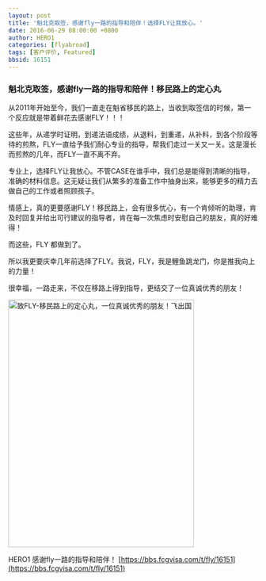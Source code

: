 ```yaml
---
layout: post
title: '魁北克取签，感谢fly一路的指导和陪伴！选择FLY让我放心。'
date: 2016-06-29 08:00:00 +0800
author: HERO1
categories: [flyabroad]
tags: [客户评价, Featured]
bbsid: 16151
---
```


### 魁北克取签，感谢fly一路的指导和陪伴！移民路上的定心丸

从2011年开始至今，我们一直走在魁省移民的路上，当收到取签信的时候，第一个反应就是带着鲜花去感谢FLY！！！

这些年，从递学时证明，到递法语成绩，从退料，到重递，从补料，到各个阶段等待的煎熬，FLY一直给予我们耐心专业的指导，帮我们走过一关又一关。这是漫长而煎熬的几年，而FLY一直不离不弃。

专业上，选择FLY让我放心。不管CASE在谁手中，我们总是能得到清晰的指导，准确的材料信息。这无疑让我们从繁多的准备工作中抽身出来，能够更多的精力去做自己的工作或者照顾孩子。

情感上，真的更要感谢FLY！移民路上，会有很多忧心，有一个肯倾听的助理，肯及时回复并给出可行建议的指导者，肯在每一次焦虑时安慰自己的朋友，真的好难得！

而这些，FLY 都做到了。

所以我更要庆幸几年前选择了FLY。我说，FLY，我是鲤鱼跳龙门，你是推我向上的力量！

很幸福，一路走来，不仅在移路上得到指导，更结交了一位真诚优秀的朋友！

<img src="//disfly.s3-us-west-1.amazonaws.com/original/2X/d/ddc11343bc659b61db0ab7bac59caf26430223f2.jpg" width="375" height="500" title="致FLY-移民路上的定心丸，一位真诚优秀的朋友！飞出国">

HERO1 感谢fly一路的指导和陪伴！  [https://bbs.fcgvisa.com/t/fly/16151](https://bbs.fcgvisa.com/t/fly/16151)
